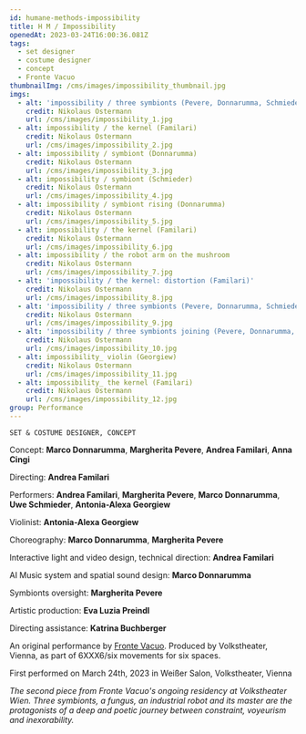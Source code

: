 ```yaml
---
id: humane-methods-impossibility
title: H M / Impossibility
openedAt: 2023-03-24T16:00:36.081Z
tags:
  - set designer
  - costume designer
  - concept
  - Fronte Vacuo
thumbnailImg: /cms/images/impossibility_thumbnail.jpg
imgs:
  - alt: 'impossibility / three symbionts (Pevere, Donnarumma, Schmieder)'
    credit: Nikolaus Ostermann
    url: /cms/images/impossibility_1.jpg
  - alt: impossibility / the kernel (Familari)
    credit: Nikolaus Ostermann
    url: /cms/images/impossibility_2.jpg
  - alt: impossibility / symbiont (Donnarumma)
    credit: Nikolaus Ostermann
    url: /cms/images/impossibility_3.jpg
  - alt: impossibility / symbiont (Schmieder)
    credit: Nikolaus Ostermann
    url: /cms/images/impossibility_4.jpg
  - alt: impossibility / symbiont rising (Donnarumma)
    credit: Nikolaus Ostermann
    url: /cms/images/impossibility_5.jpg
  - alt: impossibility / the kernel (Familari)
    credit: Nikolaus Ostermann
    url: /cms/images/impossibility_6.jpg
  - alt: impossibility / the robot arm on the mushroom
    credit: Nikolaus Ostermann
    url: /cms/images/impossibility_7.jpg
  - alt: 'impossibility / the kernel: distortion (Familari)'
    credit: Nikolaus Ostermann
    url: /cms/images/impossibility_8.jpg
  - alt: 'impossibility / three symbionts (Pevere, Donnarumma, Schmieder)'
    credit: Nikolaus Ostermann
    url: /cms/images/impossibility_9.jpg
  - alt: 'impossibility / three symbionts joining (Pevere, Donnarumma, Schmieder)'
    credit: Nikolaus Ostermann
    url: /cms/images/impossibility_10.jpg
  - alt: impossibility_ violin (Georgiew)
    credit: Nikolaus Ostermann
    url: /cms/images/impossibility_11.jpg
  - alt: impossibility_ the kernel (Familari)
    credit: Nikolaus Ostermann
    url: /cms/images/impossibility_12.jpg
group: Performance
---
```

`SET & COSTUME DESIGNER, CONCEPT`

Concept: **Marco Donnarumma**, **Margherita Pevere**, **Andrea Familari**, **Anna Cingi**

Directing: **Andrea Familari**

Performers: **Andrea Familari**, **Margherita Pevere**, **Marco Donnarumma**, **Uwe Schmieder**, **Antonia-Alexa Georgiew**

Violinist:  **Antonia-Alexa Georgiew**

Choreography: **Marco Donnarumma**, **Margherita Pevere**

Interactive Iight and video design, technical direction: **Andrea Familari**

AI Music system and spatial sound design: **Marco Donnarumma**

Symbionts oversight: **Margherita Pevere**

Artistic production: **Eva Luzia Preindl**

Directing assistance: **Katrina Buchberger**

An original performance by [Fronte Vacuo](https://frontevacuo.com/). Produced by Volkstheater, Vienna, as part of 6XXX6/six movements for six spaces.

First performed on March 24th, 2023 in Weißer Salon, Volkstheater, Vienna

_The second piece from Fronte Vacuo's ongoing residency at Volkstheater Wien. Three symbionts, a fungus, an industrial robot and its master are the protagonists of a deep and poetic journey between constraint, voyeurism and inexorability._
